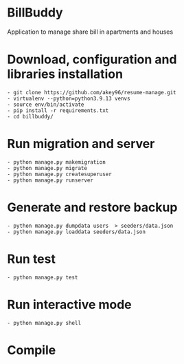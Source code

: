 # BillBuddy
Application to manage share bill in apartments and houses

# Download, configuration and libraries installation
```
- git clone https://github.com/akey96/resume-manage.git
- virtualenv --python=python3.9.13 venvs
- source env/bin/activate
- pip install -r requirements.txt
- cd billbuddy/
```

# Run migration and server
```
- python manage.py makemigration
- python manage.py migrate
- python manage.py createsuperuser
- python manage.py runserver
```


# Generate and restore backup
```
- python manage.py dumpdata users  > seeders/data.json
- python manage.py loaddata seeders/data.json
```

# Run test
```
- python manage.py test
```
# Run interactive mode
```
- python manage.py shell
```
# Compile